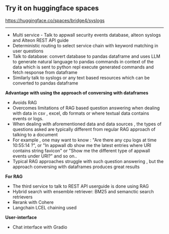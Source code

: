 ## Try it on huggingface spaces

https://huggingface.co/spaces/bridge4/syslogs

---


- Multi service - Talk to appwall security events database,  alteon syslogs and Alteon REST API guide
- Deterministic routing to select service chain with keyword matching in user questions
- Talk to database: convert database to pandas dataframe and uses LLM to generate natural language to pandas commands in context of the data which is sent to python repl execute generated commands and fetch response from dataframe
- Similarly talk to syslogs or any text based resources which can be converted to pandas dataframe

**Advantage with using the approach of conversing with dataframes**

- Avoids RAG
- Overcomes limitations of RAG based question answering when dealing with data in csv , excel, db formats or where textual data contains events or logs.
- When dealing with aforementioned data and data sources , the types of questions asked are typically different from regular RAG approach of talking to a document
- For example , one may want to know : "Are there any cpu logs at time 10:55:14 ?", or "In appwall db show me the latest entries where URI contains string favicon" or "Show me the different type of appwall events under URI?" and so on..
- Typical RAG approaches struggle with such question answering , but the approach conversing with dataframes produces great results  


  
**For RAG**

- The third service to talk to REST API userguide is done using RAG
- Hybrid search with ensemble retriever: BM25 and semanctic search retrievers
- Rerank with Cohere
- Langchain LCEL chaining used

**User-interface** 

- Chat interface with Gradio
